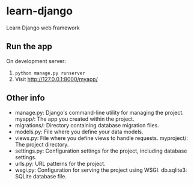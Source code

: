 # learn-django
Learn Django web framework

## Run the app 
On development server:
1. `python manage.py runserver`
2. Visit http://127.0.0.1:8000/myapp/

## Other info 
- manage.py: Django's command-line utility for managing the project.
myapp/: The app you created within the project.
- migrations/: Directory containing database migration files.
- models.py: File where you define your data models.
- views.py: File where you define views to handle requests.
myproject/: The project directory.
- settings.py: Configuration settings for the project, including database settings.
- urls.py: URL patterns for the project.
- wsgi.py: Configuration for serving the project using WSGI.
db.sqlite3: SQLite database file.

